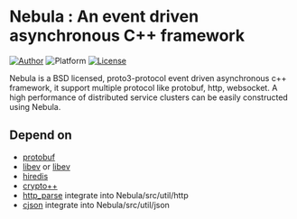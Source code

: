 # Nebula : An event driven asynchronous C++ framework
[![Author](https://img.shields.io/badge/author-@Bwar-blue.svg?style=flat)](cqc@vip.qq.com)  ![Platform](https://img.shields.io/badge/platform-Linux-green.svg?style=flat) [![License](https://img.shields.io/badge/license-New%20BSD-yellow.svg?style=flat)](LICENSE)<br/>

Nebula is a BSD licensed, proto3-protocol event driven asynchronous c++ framework, it support multiple  protocol like protobuf, http, websocket. A high performance of distributed service clusters can be  easily constructed using Nebula.
    
## Depend on
   * [protobuf](https://github.com/google/protobuf)
   * [libev](http://software.schmorp.de/pkg/libev.html) or [libev](https://github.com/kindy/libev)
   * [hiredis](https://github.com/redis/hiredis)
   * [crypto++](http://www.cryptopp.com)
   * [http_parse](https://github.com/nodejs/http-parser) integrate into Nebula/src/util/http 
   * [cjson](https://github.com/DaveGamble/cJSON) integrate into Nebula/src/util/json
